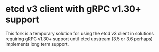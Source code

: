 # etcd v3 client with gRPC v1.30+ support

This fork is a temporary solution for using the etcd v3 client in solutions requiring gRPC v1.30+ support until etcd upstream (3.5 or 3.6 perhaps) implements long term support.

